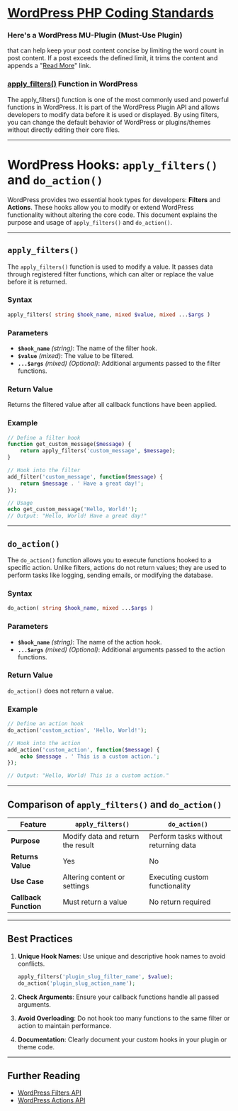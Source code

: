 <h1><a href="https://developer.wordpress.org/coding-standards/wordpress-coding-standards/php/">WordPress PHP Coding Standards</a></h1>

### Here's a WordPress MU-Plugin (Must-Use Plugin)

that can help keep your post content concise by limiting the word count in post content. If a post exceeds the defined limit, it trims the content and appends a "<a href='https://developer.wordpress.org/advanced-administration/plugins/mu-plugins/'>Read More</a>" link.

<h3> <a href="https://developer.wordpress.org/reference/functions/apply_filters/">apply_filters()</a> Function in WordPress</h3>
The apply_filters() function is one of the most commonly used and powerful functions in WordPress. It is part of the WordPress Plugin API and allows developers to modify data before it is used or displayed. By using filters, you can change the default behavior of WordPress or plugins/themes without directly editing their core files.

---

# WordPress Hooks: `apply_filters()` and `do_action()`

WordPress provides two essential hook types for developers: **Filters** and **Actions**. These hooks allow you to modify or extend WordPress functionality without altering the core code. This document explains the purpose and usage of `apply_filters()` and `do_action()`.

---

## `apply_filters()`

The `apply_filters()` function is used to modify a value. It passes data through registered filter functions, which can alter or replace the value before it is returned.

### **Syntax**

```php
apply_filters( string $hook_name, mixed $value, mixed ...$args )
```

### **Parameters**

-   **`$hook_name`** _(string)_: The name of the filter hook.
-   **`$value`** _(mixed)_: The value to be filtered.
-   **`...$args`** _(mixed)_ _(Optional)_: Additional arguments passed to the filter functions.

### **Return Value**

Returns the filtered value after all callback functions have been applied.

### **Example**

```php
// Define a filter hook
function get_custom_message($message) {
    return apply_filters('custom_message', $message);
}

// Hook into the filter
add_filter('custom_message', function($message) {
    return $message . ' Have a great day!';
});

// Usage
echo get_custom_message('Hello, World!');
// Output: "Hello, World! Have a great day!"
```

---

## `do_action()`

The `do_action()` function allows you to execute functions hooked to a specific action. Unlike filters, actions do not return values; they are used to perform tasks like logging, sending emails, or modifying the database.

### **Syntax**

```php
do_action( string $hook_name, mixed ...$args )
```

### **Parameters**

-   **`$hook_name`** _(string)_: The name of the action hook.
-   **`...$args`** _(mixed)_ _(Optional)_: Additional arguments passed to the action functions.

### **Return Value**

`do_action()` does not return a value.

### **Example**

```php
// Define an action hook
do_action('custom_action', 'Hello, World!');

// Hook into the action
add_action('custom_action', function($message) {
    echo $message . ' This is a custom action.';
});

// Output: "Hello, World! This is a custom action."
```

---

## **Comparison of `apply_filters()` and `do_action()`**

| Feature | `apply_filters()` | `do_action()` |
| --- | --- | --- |
| **Purpose** | Modify data and return the result | Perform tasks without returning data |
| **Returns Value** | Yes | No |
| **Use Case** | Altering content or settings | Executing custom functionality |
| **Callback Function** | Must return a value | No return required |

---

## **Best Practices**

1. **Unique Hook Names**: Use unique and descriptive hook names to avoid conflicts.

    ```php
    apply_filters('plugin_slug_filter_name', $value);
    do_action('plugin_slug_action_name');
    ```

2. **Check Arguments**: Ensure your callback functions handle all passed arguments.

3. **Avoid Overloading**: Do not hook too many functions to the same filter or action to maintain performance.

4. **Documentation**: Clearly document your custom hooks in your plugin or theme code.

---

## Further Reading

-   [WordPress Filters API](https://developer.wordpress.org/plugins/hooks/filters/)
-   [WordPress Actions API](https://developer.wordpress.org/plugins/hooks/actions/)
